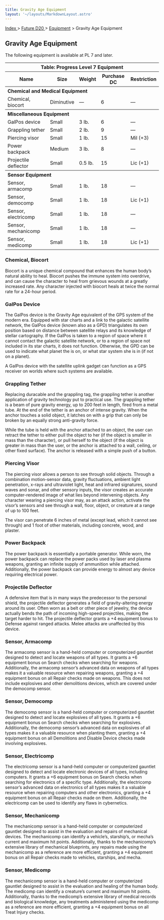 ```yaml
---
title: Gravity Age Equipment
layout: '~/layouts/MarkdownLayout.astro'
---
```


[ Index ](/) > [ Future D20 ](/future.d20.srd) > [Equipment](/future.d20.srd/equipment) > Gravity Age Equipment

## Gravity Age Equipment

The following equipment is available at PL 7 and later.


<table> <tr><th colspan="5">Table: Progress Level 7 Equipment</th></tr> <tr><th>Name</th><th>Size</th><th>Weight</th><th>Purchase DC</th><th>Restriction</th></tr> <tr><th colspan="5" style="text-align: left">Chemical and Medical Equipment</th></tr> <tr><td>Chemical, biocort </td><td>Diminutive</td><td>—</td><td>6</td><td>—</td></tr> <tr><th colspan="5" style="text-align: left">Miscellaneous Equipment</th></tr> <tr><td>GalPos device</td><td>Small</td><td>3 lb.</td><td>6</td><td>—</td></tr> <tr class="shaded"><td>Grappling tether</td><td>Small</td><td>2 lb.</td><td>9</td><td>—</td></tr> <tr><td>Piercing visor</td><td>Small</td><td>1 lb.</td><td>15</td><td>Mil (+3)</td></tr> <tr class="shaded"><td>Power backpack</td><td>Medium</td><td>3 lb.</td><td>8</td><td>—</td></tr> <tr><td>Projectile deflector</td><td>Small</td><td>0.5 lb.</td><td>15</td><td>Lic (+1)</td></tr> <tr><th colspan="5" style="text-align: left">Sensor Equipment</th></tr> <tr><td>Sensor, armacomp</td><td>Small</td><td>1 lb.</td><td>18</td><td>—</td></tr> <tr class="shaded"><td>Sensor, democomp</td><td>Small</td><td>1 lb.</td><td>18</td><td>Lic (+1)</td></tr> <tr><td>Sensor, electricomp</td><td>Small</td><td>1 lb.</td><td>18</td><td>—</td></tr> <tr class="shaded"><td>Sensor, mechanicomp</td><td>Small</td><td>1 lb.</td><td>18</td><td>—</td></tr> <tr><td>Sensor, medicomp</td><td>Small</td><td>1 lb.</td><td>18</td><td>Lic (+1)</td></tr> </table>


### Chemical, Biocort

Biocort is a unique chemical compound that enhances the human body’s natural
ability to heal. Biocort pushes the immune system into overdrive, and can
cause the character to heal from grievous wounds at a greatly increased rate.
Any character injected with biocort heals at twice the normal rate for a
24-hour period.

### GalPos Device

The GalPos device is the Gravity Age equivalent of the GPS system of the
modern era. Equipped with star charts and a link to the galactic satellite
network, the GalPos device (known also as a GPD) triangulates its own position
based on distance between satellite relays and its knowledge of stellar
cartography. If the GalPos is taken to a region of space where it cannot
contact the galactic satellite network, or to a region of space not included
in its star charts, it does not function. Otherwise, the GPD can be used to
indicate what planet the is on, or what star system she is in (if not on a
planet).

A GalPos device with the satellite uplink gadget can function as a GPS
receiver on worlds where such systems are available.

### Grappling Tether

Replacing duracable and the grappling tag, the grappling tether is another
application of gravity technology put to practical use. The grappling tether
is a beam of pure gravity energy, up to 200 feet in length, fired from a metal
tube. At the end of the tether is an anchor of intense gravity. When the
anchor touches a solid object, it latches on with a grip that can only be
broken by an equally strong anti-gravity force.

While the tube is held with the anchor attached to an object, the user can
retract the tether to either pull the object to her (if the object is smaller
in mass than the character), or pull herself to the object (if the object is
greater in mass than the user, or the anchor is attached to a wall, ceiling,
or other fixed surface). The anchor is released with a simple push of a
button.

### Piercing Visor

The piercing visor allows a person to see through solid objects. Through a
combination motion-sensor data, gravity fluctuations, ambient light
penetration, x-rays and ultraviolet light, heat and infrared signatures, sound
waves and sonar, and other sensory inputs, the visor creates an accurate
computer-rendered image of what lies beyond intervening objects. Any character
wearing a piercing visor may, as an attack action, activate the visor’s
sensors and see through a wall, floor, object, or creature at a range of up to
100 feet.

The visor can penetrate 6 inches of metal (except lead, which it cannot see
through) and 1 foot of other materials, including concrete, wood, and plaster.

### Power Backpack

The power backpack is essentially a portable generator. While worn, the power
backpack can replace the power packs used by laser and plasma weapons,
granting an infinite supply of ammunition while attached. Additionally, the
power backpack can provide energy to almost any device requiring electrical
power.

### Projectile Deflector

A defensive item that is in many ways the predecessor to the personal shield,
the projectile deflector generates a field of gravity-altering energy around
its user. Often worn as a belt or other piece of jewelry, the device actually
bends the path of incoming high-speed projectiles, making the target harder to
hit. The projectile deflector grants a +4 equipment bonus to Defense against
ranged attacks. Melee attacks are unaffected by this device.

### Sensor, Armacomp

The armacomp sensor is a hand-held computer or computerized gauntlet designed
to detect and locate weapons of all types. It grants a +6 equipment bonus on
Search checks when searching for weapons. Additionally, the armacomp sensor’s
advanced data on weapons of all types makes it a valuable resource when
repairing weapons, granting a +4 equipment bonus on all Repair checks made on
weapons. This does not include explosives and other demolitions devices, which
are covered under the democomp sensor.

### Sensor, Democomp

The democomp sensor is a hand-held computer or computerized gauntlet designed
to detect and locate explosives of all types. It grants a +6 equipment bonus
on Search checks when searching for explosives. Additionally, the democomp
sensor’s advanced data on explosives of all types makes it a valuable resource
when planting them, granting a +4 equipment bonus on all Demolitions and
Disable Device checks made involving explosives.

### Sensor, Electricomp

The electricomp sensor is a hand-held computer or computerized gauntlet
designed to detect and locate electronic devices of all types, including
computers. It grants a +6 equipment bonus on Search checks when searching for
electronics of a specific type. Additionally, the electricomp sensor’s
advanced data on electronics of all types makes it a valuable resource when
repairing computers and other electronics, granting a +4 equipment bonus on
all Repair checks made on them. Additionally, the electricomp can be used to
identify any flaws in cybernetics.

### Sensor, Mechanicomp

The mechanicomp sensor is a hand-held computer or computerized gauntlet
designed to assist in the evaluation and repairs of mechanical devices. The
mechanicomp can identify a vehicle’s, starship’s, or mecha’s current and
maximum hit points. Additionally, thanks to the mechanicomp’s extensive
library of mechanical blueprints, any repairs made using the mechanicomp as a
reference are more efficient, granting a +4 equipment bonus on all Repair
checks made to vehicles, starships, and mecha.

### Sensor, Medicomp

The mechanicomp sensor is a hand-held computer or computerized gauntlet
designed to assist in the evaluation and healing of the human body. The
medicomp can identify a creature’s current and maximum hit points.
Additionally, thanks to the medicomp’s extensive library of medical records
and biological knowledge, any treatments administered using the medicomp as a
reference are more efficient, granting a +4 equipment bonus on all Treat
Injury checks.

